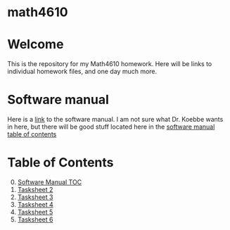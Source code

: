 # math4610

# Welcome

This is the repository for my Math4610 homework. Here will be links to individual homework files, and one  day much more. 

# Software manual
Here is a [link](https://github.com/rj-may/math4610/blob/main/SoftwareManual.md) to the software manual. I am not sure what Dr. Koebbe wants
in here, but there will be good stuff located here in the [software manual table of contents](https://github.com/rj-may/math4610/blob/main/software_manual/software_manual_toc.md)


# Table of Contents
0. [Software Manual TOC](https://github.com/rj-may/math4610/blob/main/software_manual/software_manual_toc.md)
1. [Tasksheet 2](https://github.com/rj-may/math4610/tree/main/TaskSheet2)
2. [Tasksheet 3 ](https://github.com/rj-may/math4610/tree/main/TaskSheet3)
3. [Tasksheet 4](https://github.com/rj-may/math4610/tree/main/TaskSheet4)
4. [Tasksheet 5](https://github.com/rj-may/math4610/tree/main/TaskSheet5)
5. [Tasksheet 6](https://github.com/rj-may/math4610/tree/main/TaskSheet6)
